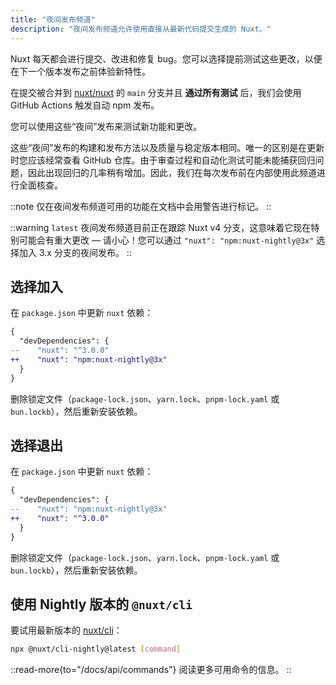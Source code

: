 ```yaml
---
title: "夜间发布频道"
description: "夜间发布频道允许使用直接从最新代码提交生成的 Nuxt。"
---
```


Nuxt 每天都会进行提交、改进和修复 bug。您可以选择提前测试这些更改，以便在下一个版本发布之前体验新特性。

在提交被合并到 [nuxt/nuxt](https://github.com/nuxt/nuxt) 的 `main` 分支并且 **通过所有测试** 后，我们会使用 GitHub Actions 触发自动 npm 发布。

您可以使用这些“夜间”发布来测试新功能和更改。

这些“夜间”发布的构建和发布方法以及质量与稳定版本相同。唯一的区别是在更新时您应该经常查看 GitHub 仓库。由于审查过程和自动化测试可能未能捕获回归问题，因此出现回归的几率稍有增加。因此，我们在每次发布前在内部使用此频道进行全面核查。

::note
仅在夜间发布频道可用的功能在文档中会用警告进行标记。
::

::warning
`latest` 夜间发布频道目前正在跟踪 Nuxt v4 分支，这意味着它现在特别可能会有重大更改 &mdash; 请小心！您可以通过 `"nuxt": "npm:nuxt-nightly@3x"` 选择加入 3.x 分支的夜间发布。
::

## 选择加入

在 `package.json` 中更新 `nuxt` 依赖：

```diff [package.json]
{
  "devDependencies": {
--    "nuxt": "^3.0.0"
++    "nuxt": "npm:nuxt-nightly@3x"
  }
}
```

删除锁定文件（`package-lock.json`、`yarn.lock`、`pnpm-lock.yaml` 或 `bun.lockb`），然后重新安装依赖。

## 选择退出

在 `package.json` 中更新 `nuxt` 依赖：

```diff [package.json]
{
  "devDependencies": {
--    "nuxt": "npm:nuxt-nightly@3x"
++    "nuxt": "^3.0.0"
  }
}
```

删除锁定文件（`package-lock.json`、`yarn.lock`、`pnpm-lock.yaml` 或 `bun.lockb`），然后重新安装依赖。

## 使用 Nightly 版本的 `@nuxt/cli`

要试用最新版本的 [nuxt/cli](https://github.com/nuxt/cli)：

```bash [Terminal]
npx @nuxt/cli-nightly@latest [command]
```

::read-more{to="/docs/api/commands"}
阅读更多可用命令的信息。
::
